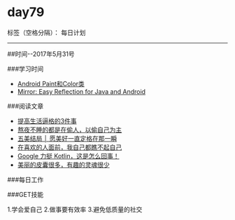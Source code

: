 # day79

标签（空格分隔）： 每日计划

---
##时间--2017年5月31号

###学习时间<br>
* [Android Paint和Color类][1]
* [Mirror: Easy Reflection for Java and Android][2]


###阅读文章<br>
* [提高生活逼格的3件事][3]
* [熬夜不睡的都是在偷人，以偷自己为主][4]
* [五美结局 │ 愿美好一直定格在那一瞬][5]
* [在喜欢的人面前，我自己都瞧不起自己][6]
* [Google 力挺 Kotlin，这是怎么回事！][7]
* [美丽的皮囊很多，有趣的灵魂很少][8]

###每日工作<br>


###GET技能

1.学会爱自己
2.做事要有效率
3.避免低质量的社交


  [1]: http://www.cnblogs.com/-OYK/archive/2011/10/25/2223624.html
  [2]: https://medium.com/genymobile/mirror-easy-reflection-for-java-and-android-923f54b1f165
  [3]: http://www.jianshu.com/p/3cc98771a040
  [4]: http://www.jianshu.com/p/cc5ef5ebcfc9
  [5]: http://www.jianshu.com/p/b6c5408e803f
  [6]: http://www.jianshu.com/p/3ebbdc676610
  [7]: https://mp.weixin.qq.com/s/uudH74mIwns4_7omTSb_cw
  [8]: http://www.jianshu.com/p/d23cf921dcb9

